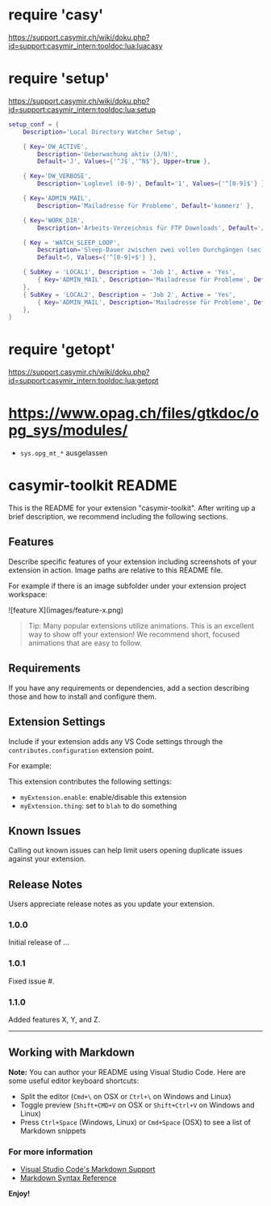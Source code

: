 # require 'casy'
https://support.casymir.ch/wiki/doku.php?id=support:casymir_intern:tooldoc:lua:luacasy

# require 'setup'
https://support.casymir.ch/wiki/doku.php?id=support:casymir_intern:tooldoc:lua:setup
```lua
setup_conf = {
    Description='Local Directory Watcher Setup',

    { Key='DW_ACTIVE', 
        Description='Ueberwachung aktiv (J/N)', 
        Default='J', Values={'^J$','^N$'}, Upper=true },

    { Key='DW_VERBOSE', 
        Description='Loglevel (0-9)', Default='1', Values={'^[0-9]$'} },

    { Key='ADMIN_MAIL', 
        Description='Mailadresse für Probleme', Default='kommerz' },

    { Key='WORK_DIR', 
        Description='Arbeits-Verzeichnis für FTP Downloads', Default='/tmp' },

    { Key = 'WATCH_SLEEP_LOOP', 
        Description='Sleep-Dauer zwischen zwei vollen Durchgängen (sec)', 
        Default=5, Values={'^[0-9]+$'} },

    { SubKey = 'LOCAL1', Description = 'Job 1', Active = 'Yes',
        { Key='ADMIN_MAIL', Description='Mailadresse für Probleme', Default='kommerz' },
    },
    { SubKey = 'LOCAL2', Description = 'Job 2', Active = 'Yes',
        { Key='ADMIN_MAIL', Description='Mailadresse für Probleme', Default='kommerz' },
    },
}
```

# require 'getopt'
https://support.casymir.ch/wiki/doku.php?id=support:casymir_intern:tooldoc:lua:getopt

# https://www.opag.ch/files/gtkdoc/opg_sys/modules/
- `sys.opg_mt_*` ausgelassen

# casymir-toolkit README

This is the README for your extension "casymir-toolkit". After writing up a brief description, we recommend including the following sections.

## Features

Describe specific features of your extension including screenshots of your extension in action. Image paths are relative to this README file.

For example if there is an image subfolder under your extension project workspace:

\!\[feature X\]\(images/feature-x.png\)

> Tip: Many popular extensions utilize animations. This is an excellent way to show off your extension! We recommend short, focused animations that are easy to follow.

## Requirements

If you have any requirements or dependencies, add a section describing those and how to install and configure them.

## Extension Settings

Include if your extension adds any VS Code settings through the `contributes.configuration` extension point.

For example:

This extension contributes the following settings:

* `myExtension.enable`: enable/disable this extension
* `myExtension.thing`: set to `blah` to do something

## Known Issues

Calling out known issues can help limit users opening duplicate issues against your extension.

## Release Notes

Users appreciate release notes as you update your extension.

### 1.0.0

Initial release of ...

### 1.0.1

Fixed issue #.

### 1.1.0

Added features X, Y, and Z.

-----------------------------------------------------------------------------------------------------------

## Working with Markdown

**Note:** You can author your README using Visual Studio Code.  Here are some useful editor keyboard shortcuts:

* Split the editor (`Cmd+\` on OSX or `Ctrl+\` on Windows and Linux)
* Toggle preview (`Shift+CMD+V` on OSX or `Shift+Ctrl+V` on Windows and Linux)
* Press `Ctrl+Space` (Windows, Linux) or `Cmd+Space` (OSX) to see a list of Markdown snippets

### For more information

* [Visual Studio Code's Markdown Support](http://code.visualstudio.com/docs/languages/markdown)
* [Markdown Syntax Reference](https://help.github.com/articles/markdown-basics/)

**Enjoy!**
